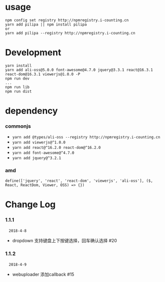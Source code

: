 # usage
```
npm config set registry http://npmregistry.i-counting.cn
yarn add pilipa || npm install pilipa
or
yarn add pilipa --registry http://npmregistry.i-counting.cn
```

# Development
```
yarn install
yarn add ali-oss@5.0.0 font-awesome@4.7.0 jquery@3.3.1 react@16.3.1 react-dom@16.3.1 viewerjs@1.0.0 -P
npm run dev
...
npm run lib
npm run dist
```

# dependency 
### commonjs
- `yarn add @types/ali-oss --registry http://npmregistry.i-counting.cn`
- `yarn add viewerjs@^1.0.0`
- `yarn add react@^16.2.0 react-dom@^16.2.0`
- `yarn add font-awesome@^4.7.0`
- `yarn add jquery@^3.2.1`

### amd
```
define(['jquery', 'react', 'react-dom', 'viewerjs', 'ali-oss'], ($, React, ReactDom, Viewer, OSS) => {})
```

# Change Log 
### 1.1.1  
  &nbsp;&nbsp; `2018-4-8`
  - dropdown 支持键盘上下按键选择，回车确认选择 #20
### 1.1.2  
  &nbsp;&nbsp; `2018-4-9`
  - webuploader 添加callback #15
